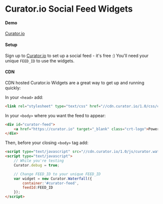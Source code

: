 Curator.io Social Feed Widgets
===


#### Demo

[Curator.io](http://curator.io/showcase)

#### Setup

Sign up to [Curator.io](http://admin.curator.io/auth/register) to set up a social feed - it's free :)
You'll need your unique `FEED_ID` to use the widgets.

#### CDN

CDN hosted Curator.io Widgets are a great way to get up and running quickly:

In your `<head>` add:

```html
<link rel="stylesheet" type="text/css" href="//cdn.curator.io/1.0/css/curator.widget.waterfall.css"/>
```

In your ```<body>``` where you want the feed to appear:
```html
<div id="curator-feed">
    <a href="https://curator.io" target="_blank" class="crt-logo">Powered by Curator.io</a>
</div>
```
Then, before your closing ```<body>``` tag add:

```html
<script type="text/javascript" src="//cdn.curator.io/1.0/js/curator.waterfall.js"></script>
<script type="text/javascript">
	// While you're testing
    Curator.debug = true;

    // Change FEED_ID to your unique FEED_ID
    var widget = new Curator.Waterfall({
        container:'#curator-feed',
        feedId:FEED_ID
    });
</script>
```
